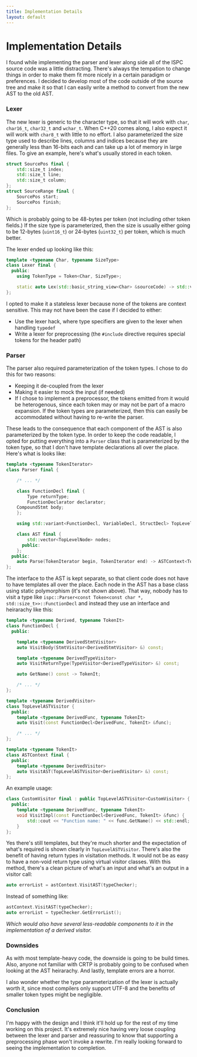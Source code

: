 ```yaml
---
title: Implementation Details
layout: default
---
```


Implementation Details
======================

I found while implementing the parser and lexer along side all of the ISPC source
code was a little distracting. There's always the tempation to change things in order
to make them fit more nicely in a certain paradigm or preferences. I decided to develop
most of the code outside of the source tree and make it so that I can easily write a
method to convert from the new AST to the old AST.

### Lexer

The new lexer is generic to the character type, so that it will work with `char`, `char16_t`, `char32_t` and `wchar_t`.
When C++20 comes along, I also expect it will work with `char8_t` with little to no effort. I also parameterized the
size type used to describe lines, columns and indices because they are generally less than 16-bits each and can take
up a lot of memory in large files. To give an example, here's what's usually stored in each token.

```cpp
struct SourcePos final {
	std::size_t index;
	std::size_t line;
	std::size_t column;
};
struct SourceRange final {
	SourcePos start;
	SourcePos finish;
};
```

Which is probably going to be 48-bytes per token (not including other token fields.)
If the size type is parameterized, then the size is usually either going to be 12-bytes (`uint16_t`)
or 24-bytes (`uint32_t`) per token, which is much better.

The lexer ended up looking like this:

```cpp
template <typename Char, typename SizeType>
class Lexer final {
  public:
  	using TokenType = Token<Char, SizeType>;

  	static auto Lex(std::basic_string_view<Char> &sourceCode) -> std::vector<TokenType>;
};
```

I opted to make it a stateless lexer because none of the tokens are context sensitive.
This may not have been the case if I decided to either:

 - Use the lexer hack, where type specifiers are given to the lexer when handling `typedef`
 - Write a lexer for preprocessing (the `#include` directive requires special tokens for the header path)

### Parser

The parser also required parameterization of the token types.
I chose to do this for two reasons:

 - Keeping it de-coupled from the lexer
 - Making it easier to mock the input (if needed)
 - If I chose to implement a preprocessor, the tokens emitted
   from it would be heterogenous, since each token may or may
   not be part of a macro expansion. If the token types are parameterized,
   then this can easily be accommodated without having to re-write
   the parser.

These leads to the consequence that each component of the AST
is also parameterized by the token type. In order to keep the
code readable, I opted for putting everything into a `Parser`
class that is parameterized by the token type, so that I don't
have template declarations all over the place. Here's what is looks like:

```cpp
template <typename TokenIterator>
class Parser final {

    /* ... */

    class FunctionDecl final {
    	Type returnType;
    	FunctionDeclarator declarator;
	CompoundStmt body;
    };

    using std::variant<FunctionDecl, VariableDecl, StructDecl> TopLevelNode;

    class AST final {
        std::vector<TopLevelNode> nodes;
      public:
    };
  public:
    auto Parse(TokenIterator begin, TokenIterator end) -> ASTContext<TokenIterator>;
};
```

The interface to the AST is kept separate, so that
client code does not have to have templates all over
the place. Each node in the AST has a base class using
static polymorphism (it's not shown above). That
way, nobody has to visit a type like `ispc::Parser<const Token<const char *, std::size_t>>::FunctionDecl`
and instead they use an interface and heirarachy like this:

```cpp
template <typename Derived, typename TokenIt>
class FunctionDecl {
  public:

    template <typename DerivedStmtVisitor>
    auto VisitBody(StmtVisitor<DerivedStmtVisitor> &) const;

    template <typename DerivedTypeVisitor>
    auto VisitReturnType(TypeVisitor<DerivedTypeVisitor> &) const;

    auto GetName() const -> TokenIt;

    /* ... */
};

template <typename DerivedVisitor>
class TopLevelASTVisitor {
  public:
    template <typename DerivedFunc, typename TokenIt>
    auto Visit(const FunctionDecl<DerivedFunc, TokenIt> &func);

    /* ... */
};

template <typename TokenIt>
class ASTContext final {
  public:
    template <typename DerivedVisitor>
    auto VisitAST(TopLevelASTVisitor<DerivedVisitor> &) const;
};
```

An example usage:

```cpp
class CustomVisitor final : public TopLevelASTVisitor<CustomVisitor> {
  public:
    template <typename DerivedFunc, typename TokenIt>
    void VisitImpl(const FunctionDecl<DerivedFunc, TokenIt> &func) {
    	std::cout << "Function name: " << func.GetName() << std::endl;
    }
};
```

Yes there's still templates, but they're much shorter and the expectation
of what's required is shown clearly in `TopLevelASTVisitor`. There's also
the benefit of having return types in visitation methods. It would not be
as easy to have a non-void return type using virtual visitor classes. With
this method, there's a clean picture of what's an input and what's an output
in a visitor call:

```cpp
auto errorList = astContext.VisitAST(typeChecker);
```

Instead of something like:

```cpp
astContext.VisitAST(typeChecker);
auto errorList = typeChecker.GetErrorList();
```

*Which would also have several less-readable components to it in the implementation of
a derived visitor.*

### Downsides

As with most template-heavy code, the downside is going to be build times.
Also, anyone not familiar with CRTP is probably going to be confused when
looking at the AST heirarachy. And lastly, template errors are a horror.

I also wonder whether the type parameterization of the lexer is actually
worth it, since most compilers only support UTF-8 and the benefits of smaller
token types might be negligible.

### Conclusion

I'm happy with the design and I think it'll hold up for the rest of my
time working on this project. It's extremely nice having very loose coupling
between the lexer and parser and reassuring to know that supporting a preprocessing
phase won't invoke a rewrite. I'm really looking forward to seeing the implementation
to completion.
